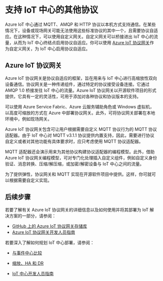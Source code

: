 <properties
    pageTitle="Azure IoT 协议网关 | Azure"
    description="如何使用 Azure IoT 协议网关扩展 IoT 中心功能及协议支持，使设备利用不由 IoT 中心本机支持的协议即可连接到该中心。"
    services="iot-hub"
    documentationcenter=""
    author="kdotchkoff"
    manager="timlt"
    editor="" />
<tags
    ms.assetid="555e59ae-3136-4533-8ba8-f3a3b6acf648"
    ms.service="iot-hub"
    ms.devlang="na"
    ms.topic="article"
    ms.tgt_pltfrm="na"
    ms.workload="na"
    ms.date="01/11/2017"
    wacn.date="02/10/2017"
    ms.author="kdotchko" />  


# 支持 IoT 中心的其他协议
Azure IoT 中心通过 MQTT、AMQP 和 HTTP 协议以本机方式支持通信。在某些情况下，设备或现场网关可能无法使用这些标准协议的其中一个，且需要协议自适应。在这种情况下，可以使用自定义网关。自定义网关可以桥接进出 IoT 中心的流量，从而为 IoT 中心终结点启用协议自适应。你可以使用 [Azure IoT 协议网关](https://github.com/Azure/azure-iot-protocol-gateway/blob/master/README.md)作为自定义网关，为 IoT 中心启用协议自适应。

## Azure IoT 协议网关
Azure IoT 协议网关是协议自适应的框架，旨在用来与 IoT 中心进行高缩放性双向设备通信。协议网关是一种传递组件，通过特定的协议接受设备连接。它通过 AMQP 1.0 桥接发往 IoT 中心的流量。Azure IoT 协议网关以开源软件项目的形式提供，它具有一定的灵活性，可用于添加对各种协议和协议版本的支持。

可以使用 Azure Service Fabric、Azure 云服务辅助角色或 Windows 虚拟机，以高度可缩放的方式在 Azure 中部署协议网关。此外，可将协议网关部署在本地环境中，例如现场网关。

Azure IoT 协议网关包含可让用户根据需要自定义 MQTT 协议行为的 MQTT 协议适配器。由于 IoT 中心对 MQTT v3.1.1 协议提供内置支持，因此，需要进行协议自定义或者对其他功能有具体要求时，应只考虑使用 MQTT 协议适配器。

MQTT 适配器还会演示用来为其他协议构建协议适配器的编程模型。此外，借助 Azure IoT 协议网关编程模型，可对专门化处理插入自定义组件，例如自定义身份验证、消息转换、压缩/解压缩，或加密/解密设备与 IoT 中心之间的流量。

为了提供弹性，协议网关和 MQTT 实现在开源软件项目中提供。这样，你可就可以根据需要自定义实现。

## 后续步骤

若要了解有关 Azure IoT 协议网关的详细信息以及如何使用并将其部署为 IoT 解决方案的一部分，请参阅：

* [GitHub 上的 Azure IoT 协议网关存储库](https://github.com/Azure/azure-iot-protocol-gateway/blob/master/README.md)
* [Azure IoT 协议网关开发人员指南](https://github.com/Azure/azure-iot-protocol-gateway/blob/master/docs/DeveloperGuide.md)

若要深入了解如何规划 IoT 中心部署，请参阅：

- [与事件中心比较][lnk-compare]
- [缩放、HA 和 DR][lnk-scaling]

- [IoT 中心开发人员指南][lnk-devguide]

[lnk-compare]: /documentation/articles/iot-hub-compare-event-hubs/
[lnk-scaling]: /documentation/articles/iot-hub-scaling/
[lnk-devguide]: /documentation/articles/iot-hub-devguide/

<!---HONumber=Mooncake_0206_2017-->
<!--Update_Description:update wording-->